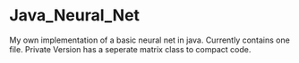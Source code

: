 # Java_Neural_Net
My own implementation of a basic neural net in java. Currently contains one file. 
Private Version has a seperate matrix class to compact code.

